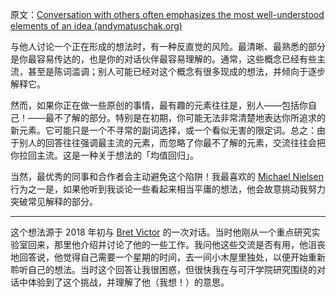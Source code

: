 原文：[Conversation with others often emphasizes the most well-understood elements of an idea (andymatuschak.org)](https://notes.andymatuschak.org/z2XJiXXqRZX7vvTwTDi6x5c1umxancqrCg4y)

与他人讨论一个正在形成的想法时，有一种反直觉的风险。最清晰、最熟悉的部分是你最容易传达的，也是你的对话伙伴最容易理解的。通常，这些概念已经有些主流，甚至是陈词滥调；别人可能已经对这个概念有很多现成的想法，并倾向于逐步解释它。

然而，如果你正在做一些原创的事情，最有趣的元素往往是，别人——包括你自己！——最不了解的部分。特别是在初期，你可能无法非常清楚地表达你所追求的新元素。它可能只是一个不寻常的副词选择，或一个看似无害的限定词。总之：由于别人的回答往往强调最主流的元素，而忽略了你最不了解的元素，交流往往会把你拉回主流。这是一种关于想法的「均值回归」。

当然，最优秀的同事和合作者会主动避免这个陷阱！我最喜欢的 [Michael Nielsen](https://notes.andymatuschak.org/zgiX4jSevUQ5QWQf6XY3Y2XooSpkTJFP9VA) 行为之一是，如果他听到我谈论一些看起来相当平庸的想法，他会故意挑动我努力突破常见解释的部分。

------

这个想法源于 2018 年初与 [Bret Victor](https://notes.andymatuschak.org/zCyM8qqxbhNxxXdp2Rd9omPXLpCynjeBEJ7) 的一次对话。当时他刚从一个重点研究实验室回来，那里他介绍并讨论了他的一些工作。我问他这些交流是否有用，他沮丧地回答说，他觉得自己需要一个星期的时间，去一间小木屋里独处，以便开始重新聆听自己的想法。当时这个回答让我很困惑，但很快我在与可汗学院研究围绕的对话中体验到了这个挑战，并理解了他（我想！）的意思。